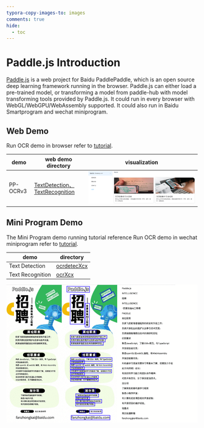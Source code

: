 ```yaml
---
typora-copy-images-to: images
comments: true
hide:
  - toc
---
```


# Paddle.js Introduction

[Paddle.js](https://github.com/PaddlePaddle/Paddle.js) is a web project for Baidu PaddlePaddle, which is an open source deep learning framework running in the browser. Paddle.js can either load a pre-trained model, or transforming a model from paddle-hub with model transforming tools provided by Paddle.js. It could run in every browser with WebGL/WebGPU/WebAssembly supported. It could also run in Baidu Smartprogram and wechat miniprogram.

## Web Demo

Run OCR demo in browser refer to [tutorial](https://github.com/PaddlePaddle/FastDeploy/blob/cd0ee79c91d4ed1103abdc65ff12ccadd23d0827/examples/application/js/WebDemo.md).

|demo|web demo directory|visualization|
|-|-|-|
|PP-OCRv3|[TextDetection、TextRecognition](https://github.com/PaddlePaddle/FastDeploy/tree/develop/examples/application/js/web_demo/src/pages/cv/ocr/)|![](./images/196874354-1b5eecb0-f273-403c-aa6c-4463bf6d78db.png)|

## Mini Program Demo

The Mini Program demo running tutorial reference
Run OCR demo in wechat miniprogram refer to [tutorial](https://github.com/PaddlePaddle/FastDeploy/tree/develop/examples/application/js/mini_program).

|demo|directory|
|-|-|
|Text Detection| [ocrdetecXcx](https://github.com/PaddlePaddle/FastDeploy/tree/develop/examples/application/js/mini_program/ocrdetectXcx/) |
|Text Recognition| [ocrXcx](https://github.com/PaddlePaddle/FastDeploy/tree/develop/examples/application/js/mini_program/ocrXcx/) |

![](./images/197918203-c7d46f8a-75d4-47f9-9687-405ee0d6727e.gif)
